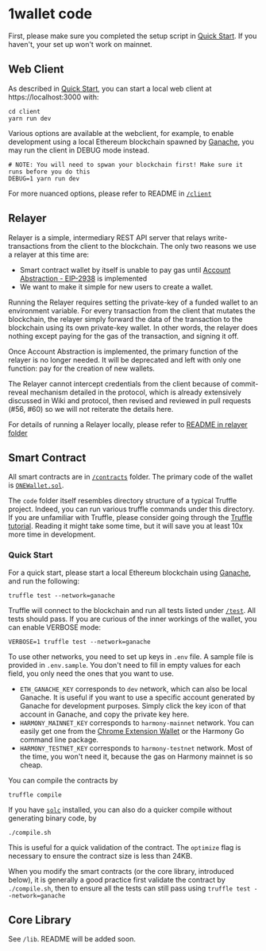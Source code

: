 # 1wallet code

First, please make sure you completed the setup script in [Quick Start](https://github.com/polymorpher/one-wallet#quick-start). If you haven't, your set up won't work on mainnet.

## Web Client

As described in [Quick Start](https://github.com/polymorpher/one-wallet#quick-start), you can start a local web client at https://localhost:3000 with:

```
cd client
yarn run dev
```

Various options are available at the webclient, for example, to enable development using a local Ethereum blockchain spawned by [Ganache](https://www.trufflesuite.com/ganache), you may run the client in DEBUG mode instead. 

``` 
# NOTE: You will need to spwan your blockchain first! Make sure it runs before you do this
DEBUG=1 yarn run dev
```

For more nuanced options, please refer to README in [`/client`](https://github.com/polymorpher/one-wallet/tree/master/code/client)

## Relayer

Relayer is a simple, intermediary REST API server that relays write-transactions from the client to the blockchain. The only two reasons we use a relayer at this time are:

- Smart contract wallet by itself is unable to pay gas until [Account Abstraction - EIP-2938](https://github.com/harmony-one/bounties/issues/35) is implemented 
- We want to make it simple for new users to create a wallet.

Running the Relayer requires setting the private-key of a funded wallet to an environment variable. For every transaction from the client that mutates the blockchain, the relayer simply forward the data of the transaction to the blockchain using its own private-key wallet. In other words, the relayer does nothing except paying for the gas of the transaction, and signing it off. 

Once Account Abstraction is implemented, the primary function of the relayer is no longer needed. It will be deprecated and left with only one function: pay for the creation of new wallets. 

The Relayer cannot intercept credentials from the client because of commit-reveal mechanism detailed in the protocol, which is already extensively discussed in Wiki and protocol, then revised and reviewed in pull requests (#56, #60) so we will not reiterate the details here.  

For details of running a Relayer locally, please refer to [README in relayer folder](https://github.com/polymorpher/one-wallet/tree/master/code/relayer)

## Smart Contract

All smart contracts are in [`/contracts`](https://github.com/polymorpher/one-wallet/tree/master/code/contracts) folder. The primary code of the wallet is [`ONEWallet.sol`](https://github.com/polymorpher/one-wallet/blob/master/code/contracts/ONEWallet.sol).

The `code` folder itself resembles directory structure of a typical Truffle project. Indeed, you can run various truffle commands under this directory. If you are unfamiliar with Truffle, please consider going through the [Truffle tutorial](https://www.trufflesuite.com/docs/truffle/overview). Reading it might take some time, but it will save you at least 10x more time in development.

### Quick Start

For a quick start, please start a local Ethereum blockchain using [Ganache](https://www.trufflesuite.com/ganache), and run the following:

```
truffle test --network=ganache
```

Truffle will connect to the blockchain and run all tests listed under [`/test`](https://github.com/polymorpher/one-wallet/tree/master/code/test). All tests should pass. If you are curious of the inner workings of the wallet, you can enable VERBOSE mode:

```
VERBOSE=1 truffle test --network=ganache
```

To use other networks, you need to set up keys in `.env` file. A sample file is provided in `.env.sample`. You don't need to fill in empty values for each field, you only need the ones that you want to use.

- `ETH_GANACHE_KEY` corresponds to `dev` network, which can also be local Ganache. It is useful if you want to use a specific account generated by Ganache for development purposes. Simply click the key icon of that account in Ganache, and copy the private key here.
- `HARMONY_MAINNET_KEY` corresponds to `harmony-mainnet` network. You can easily get one from the [Chrome Extension Wallet](https://chrome.google.com/webstore/detail/harmony-chrome-extension/fnnegphlobjdpkhecapkijjdkgcjhkib?hl=en-US) or the Harmony Go command line package.
- `HARMONY_TESTNET_KEY` corresponds to `harmony-testnet` network. Most of the time, you won't need it, because the gas on Harmony mainnet is so cheap.

You can compile the contracts by

```
truffle compile
```

If you have [`solc`](https://docs.soliditylang.org/en/v0.8.4/installing-solidity.html) installed, you can also do a quicker compile without generating binary code, by

```
./compile.sh
```

This is useful for a quick validation of the contract. The `optimize` flag is necessary to ensure the contract size is less than 24KB. 

When you modify the smart contracts (or the core library, introduced below), it is generally a good practice first validate the contract by `./compile.sh`, then to ensure all the tests can still pass using `truffle test --network=ganache` 

## Core Library

See `/lib`. README will be added soon. 
